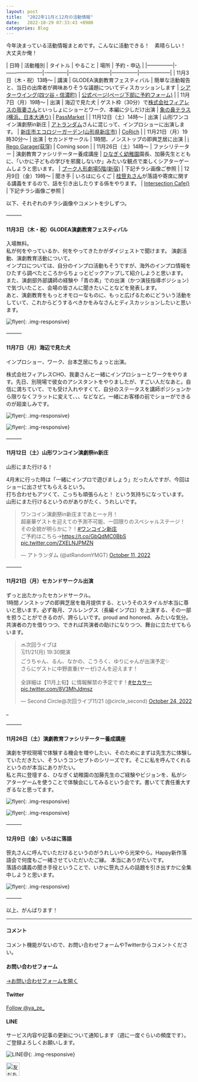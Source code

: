 ```yaml
---
layout: post
title:  "2022年11月と12月の活動情報"
date:   2022-10-29 07:33:43 +0900
categories: Blog
---
```



今年決まっている活動情報まとめです。こんなに活動できる！　素晴らしい！　大丈夫か俺！

| 日時 | 活動種別 | タイトル | やること | 場所 | 予約・申込 |
|—————|-———————|-————|————————|—————|——————|
| 11月3日（木・祝）13時〜  | 講演 | GLODEA演劇教育フェスティバル  | 簡単な活動報告と、当日の出席者が興味ありそうな議題についてディスカッションします | [シアターウイング(四ツ谷・信濃町)](https://studio-wing.com/map/) | [公式ページ(ページ下部に予約フォーム)](https://globaldrama.org/event/festival2022) |
| 11月7日（月）19時〜  | 出演 | 海辺で見た犬  | ゲスト枠（30分）で[株式会社フィアレスの我妻さん](https://fearlessinc.jp/about/)といっしょにショーとワーク、本編に少しだけ出演 | [象の鼻テラス(横浜、日本大通り)](https://zounohana.com/map/) | [PassMarket](https://passmarket.yahoo.co.jp/event/show/detail/02v7wqxfy1j21.html) |
| 11月12日（土）14時〜  | 出演 | 山形ワンコイン演劇祭in新庄  | [アトランダム](https://twitter.com/atrandomymgt/status/1579766255250075648?s=61&t=OYRf2g9QD2mqXnOLINPvhw)さんに混じって、インプロショーに出演します。 | [新庄市エコロジーガーデン(山形県新庄市)](http://www.city.shinjo.yamagata.jp/g/kanko/020/010/010/index.html) | [CoRich](https://stage.corich.jp/stage/168137) |
| 11月21日（月）19時30分〜  | 出演 | セカンドサークル  | 1時間、ノンストップの即興芝居に出演 | [i Rego Garage(荻窪)](https://www.ikedaregogarage.com/) | Coming soon |
| 11月26日（土）14時〜  | ファシリテーター | 演劇教育ファシリテーター養成講座  | [ひなぎく幼稚園](http://www.lime78.co.jp/pre/hinagiku_kari/top.html)園長、加藤先生とともに、「いかに子どもの学びを邪魔しないか」みたいな観点で楽しくシアターゲームしようと思います。 | [プーク人形劇場5階(新宿)](https://theatre.puk.jp/access/) | 下記チラシ画像ご参照 |
| 12月9日（金）19時〜  | 聞き手 | いろはにらくご  | [桂笹丸さん](http://www.geikyo.com/lite/profile/profile_detail.php?id=292)が落語や寄席に関する講義をするので、話を引き出したりする係をやります。 | [Intersection Cafe()](https://www.intersectioncafe.tokyo/) | 下記チラシ画像ご参照 |


以下、それぞれのチラシ画像やコメントを少しずつ。

———
#### 11月3日（木・祝）GLODEA演劇教育フェスティバル
入場無料。  
私が何をやっているか、何をやってきたかがダイジェストで聞けます。
演劇活動、演劇教育活動について。  
インプロについては、自分のインプロ活動もそうですが、海外のインプロ情報をひたすら調べたところからちょっとピックアップして紹介しようと思います。  
また、演劇部外部講師の経験や「青の素」での出演（かつ演技指導ポジション）で気づいたこと、会場の皆さんに聞きたいことなどを発表します。  
あと、演劇教育をもっとオモローなものに、もっと広げるためにどういう活動をしていて、これからどうするべきかをみなさんとディスカッションしたいと思います。

![flyer]({{site.baseurl}}/img/20221029_01.PNG){: .img-responsive}

———
#### 11月7日（月）海辺で見た犬
インプロショー、ワーク、台本芝居にちょっと出演。

株式会社フィアレスCHO、我妻さんと一緒にインプロショーとワークをやります。先日、別現場で彼女のアシスタントをやりましたが、すごい人だなあと。自信に満ちていて、でも受け入れやすくて、自分のステータスを講師ポジションから限りなくフラットに変えて、、、などなど。一緒にお客様の前でショーができるのが超楽しみです。

![flyer]({{site.baseurl}}/img/20221001_01.jpg){: .img-responsive}

![flyer]({{site.baseurl}}/img/20221001_02.jpg){: .img-responsive}

———
#### 11月12日（土）山形ワンコイン演劇祭in新庄
山形にまた行ける！

4月末に行った時は「一緒にインプロで遊びましょう」だったんですが、今回はショーに出させてもらえるという。  
打ち合わせもアツくて、こっちも頑張らんと！ という気持ちになっています。  
山形にまた行けるというのがありがたく、うれしいです。

<blockquote class="twitter-tweet"><p lang="ja" dir="ltr">ワンコイン演劇祭in新庄まであと一ヶ月！<br>超豪華ゲストを迎えての予測不可能、一回限りのスペシャルステージ！<br>その全貌が明らかに？！<a href="https://twitter.com/hashtag/%E3%83%AF%E3%83%B3%E3%82%B3%E3%82%A4%E3%83%B3%E6%96%B0%E5%BA%84?src=hash&amp;ref_src=twsrc%5Etfw">#ワンコイン新庄</a><br>ご予約はこちら→<a href="https://t.co/GbQdMC0BbS">https://t.co/GbQdMC0BbS</a> <a href="https://t.co/ZXELNJPMZN">pic.twitter.com/ZXELNJPMZN</a></p>&mdash; アトランダム (@atRandomYMGT) <a href="https://twitter.com/atRandomYMGT/status/1579766255250075648?ref_src=twsrc%5Etfw">October 11, 2022</a></blockquote> <script async src="https://platform.twitter.com/widgets.js" charset="utf-8"></script>

———
#### 11月21日（月）セカンドサークル出演
ずっと出たかったセカンドサークル。  
1時間ノンストップの即興芝居を毎月提供する、というそのスタイルが本当に尊いと思います。必ず毎月、フルレングス（長編インプロ）を上演する、その一部を担うことができるのが、誇らしいです。proud and honored、みたいな気分。  
共演者の力を借りつつ、できれば共演者の助けになりつつ、舞台に立たせてもらいます。

<blockquote class="twitter-tweet"><p lang="ja" dir="ltr">🔜次回ライブは<br>🗓️11/21(月) 19:30開演<br>ごうちゃん、るん、なかの、こうろく、ゆりにゃんが出演予定✨<br>さらにゲストに中野直重(ヤーゼ)さんを迎えます！<br><br>全詳細は【11月上旬】に情報解禁の予定です！<a href="https://twitter.com/hashtag/%E3%82%BB%E3%82%AB%E3%82%B5%E3%83%BC?src=hash&amp;ref_src=twsrc%5Etfw">#セカサー</a> <a href="https://t.co/8V3MhJdmsz">pic.twitter.com/8V3MhJdmsz</a></p>&mdash; Second Circle@次回ライブ11/21 (@circle_second) <a href="https://twitter.com/circle_second/status/1584541156620525568?ref_src=twsrc%5Etfw">October 24, 2022</a></blockquote> <script async src="https://platform.twitter.com/widgets.js" charset="utf-8"></script>

_

———
#### 11月26日（土）演劇教育ファシリテーター養成講座
演劇を学校現場で体験する機会を増やしたい、そのためにまずは先生方に体験していただきたい、そういうコンセプトのシリーズです。そこに私を呼んでくれるというのが本当にありがたい。  
私と共に登壇する、ひなぎく幼稚園の加藤先生のご経験やビジョンを、私がシアターゲームを使うことで体験会にしてみるという会です。書いてて責任重大すぎるなと思ってます。

![flyer]({{site.baseurl}}/img/20221029_02.PNG){: .img-responsive}

![flyer]({{site.baseurl}}/img/20221029_03.PNG){: .img-responsive}

———
#### 12月9日（金）いろはに落語
笹丸さんに呼んでいただけるというのがうれしいやら光栄やら。Happy新作落語会で何度もご一緒させていただいたご縁。
本当にありがたいです。  
落語の講義の聞き手役ということで、いかに笹丸さんの話題を引き出すかに全集中しようと思います。  


![flyer]({{site.baseurl}}/img/20221029_04.JPG){: .img-responsive}


———

以上、がんばります！

---
#### コメント
コメント機能がないので、お問い合わせフォームやTwitterからコメントください。

#### お問い合わせフォーム
[→お問い合わせフォームを開く]({{site.baseurl}}/docs/contact/)

#### Twitter

<a href="https://twitter.com/ya_ze_?ref_src=twsrc%5Etfw" class="twitter-follow-button" data-show-count="false">Follow @ya_ze_</a><script async src="https://platform.twitter.com/widgets.js" charset="utf-8"></script>


#### LINE

サービス内容や記事の更新について通知します（週に一度ぐらいの頻度です）。
ご登録よろしくお願いします。

![LINE@]({{site.baseurl}}/img/lineat.png){: .img-responsive}

<a href="https://line.me/R/ti/p/%40tqt3140x"><img height="36" border="0" alt="友だち追加" src="https://scdn.line-apps.com/n/line_add_friends/btn/ja.png"></a>


